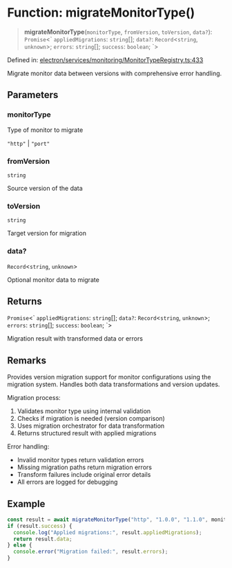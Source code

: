 # Function: migrateMonitorType()

> **migrateMonitorType**(`monitorType`, `fromVersion`, `toVersion`, `data?`): `Promise`\<\` `appliedMigrations`: `string`[]; `data?`: `Record`\<`string`, `unknown`\>; `errors`: `string`[]; `success`: `boolean`; \`\>

Defined in: [electron/services/monitoring/MonitorTypeRegistry.ts:433](https://github.com/Nick2bad4u/Uptime-Watcher/blob/2a45eeb1723f8f7089001af2c92aa07d82dfe7e4/electron/services/monitoring/MonitorTypeRegistry.ts#L433)

Migrate monitor data between versions with comprehensive error handling.

## Parameters

### monitorType

Type of monitor to migrate

`"http"` | `"port"`

### fromVersion

`string`

Source version of the data

### toVersion

`string`

Target version for migration

### data?

`Record`\<`string`, `unknown`\>

Optional monitor data to migrate

## Returns

`Promise`\<\` `appliedMigrations`: `string`[]; `data?`: `Record`\<`string`, `unknown`\>; `errors`: `string`[]; `success`: `boolean`; \`\>

Migration result with transformed data or errors

## Remarks

Provides version migration support for monitor configurations using
the migration system. Handles both data transformations and version updates.

Migration process:
1. Validates monitor type using internal validation
2. Checks if migration is needed (version comparison)
3. Uses migration orchestrator for data transformation
4. Returns structured result with applied migrations

Error handling:
- Invalid monitor types return validation errors
- Missing migration paths return migration errors
- Transform failures include original error details
- All errors are logged for debugging

## Example

```typescript
const result = await migrateMonitorType("http", "1.0.0", "1.1.0", monitorData);
if (result.success) {
  console.log("Applied migrations:", result.appliedMigrations);
  return result.data;
} else {
  console.error("Migration failed:", result.errors);
}
```
